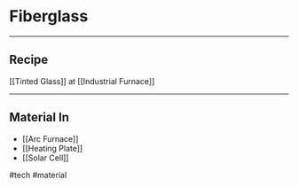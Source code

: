 # Fiberglass
---
## Recipe
[[Tinted Glass]] at [[Industrial Furnace]]

---
## Material In
- [[Arc Furnace]]
- [[Heating Plate]]
- [[Solar Cell]]

#tech #material
